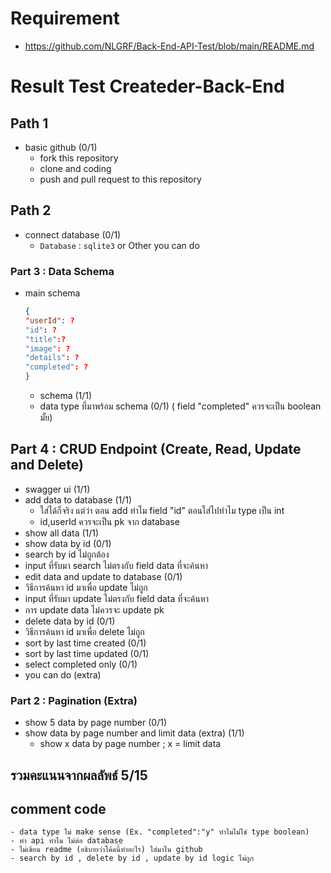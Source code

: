# Requirement
- https://github.com/NLGRF/Back-End-API-Test/blob/main/README.md
# Result Test Createder-Back-End
## Path 1
- basic github (0/1)
    - fork this repository
    - clone and coding
    - push and pull request to this repository 
 

## Path 2
- connect database (0/1)
    - `Database` : `sqlite3` or Other you can do

### Part 3 : Data Schema
- main schema
    ```json
    {
    "userId": ?
    "id": ?
    "title":?
    "image": ?
    "details": ?
    "completed": ?
    }
    ```
    - schema (1/1)
    - data type ที่มาพร้อม schema (0/1) ( field "completed" ควรจะเป็น boolean มั้ย)
## Part 4 : CRUD Endpoint (Create, Read, Update and Delete)
- swagger ui (1/1)
- add data to database (1/1)
  - ใส่ได้ก็จริง แต่ว่า ตอน add ทำไม field "id" ตอนใส่ไปทำไม type เป็น int
  - id,userId ควรจะเป็น pk จาก database 
- show all data (1/1)
- show data by id (0/1)
 - search by id ไม่ถูกต้อง
 - input ที่รับมา search ไม่ตรงกับ field data ที่จะค้นหา 
- edit data and update to database (0/1)
 - วิธีการค้นหา id มาเพื่อ update ไม่ถูก
 - input ที่รับมา update ไม่ตรงกับ field data ที่จะค้นหา
 - การ update data ไม่ควรจะ update pk 
- delete data by id (0/1)
 - วิธีการค้นหา id มาเพื่อ delete ไม่ถูก
- sort by last time created (0/1)
- sort by last time updated (0/1)
- select completed only (0/1)
- you can do (extra)
### Part 2 : Pagination (Extra)
- show 5 data by page number (0/1)
- show data by page number and limit data (extra) (1/1)
    - show x data by page number ; x = limit data

## รวมคะแนนจากผลลัพธ์ 5/15
## comment code
    - data type ไม่ make sense (Ex. "completed":"y" ทำไมไม่ใช่ type boolean)
    - ทำ api ทำไม ไม่ต่อ database
    - ไม่เขียน readme (อธิบายว่าโค้ดนี้ทำอะไร) ใส่มาใน github
    - search by id , delete by id , update by id logic ไม่ถูก

